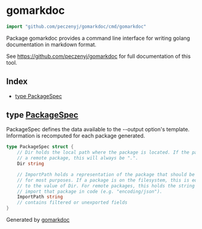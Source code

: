 <!-- Code generated by gomarkdoc. DO NOT EDIT -->

# gomarkdoc

```go
import "github.com/peczenyj/gomarkdoc/cmd/gomarkdoc"
```

Package gomarkdoc provides a command line interface for writing golang documentation in markdown format.

See https://github.com/peczenyj/gomarkdoc for full documentation of this tool.

## Index

- [type PackageSpec](<#type-packagespec>)


## type [PackageSpec](<https://github.com/peczenyj/gomarkdoc/blob/master/cmd/gomarkdoc/command.go#L31-L45>)

PackageSpec defines the data available to the \-\-output option's template. Information is recomputed for each package generated.

```go
type PackageSpec struct {
    // Dir holds the local path where the package is located. If the package is
    // a remote package, this will always be ".".
    Dir string

    // ImportPath holds a representation of the package that should be unique
    // for most purposes. If a package is on the filesystem, this is equivalent
    // to the value of Dir. For remote packages, this holds the string used to
    // import that package in code (e.g. "encoding/json").
    ImportPath string
    // contains filtered or unexported fields
}
```



Generated by [gomarkdoc](<https://github.com/peczenyj/gomarkdoc>)

